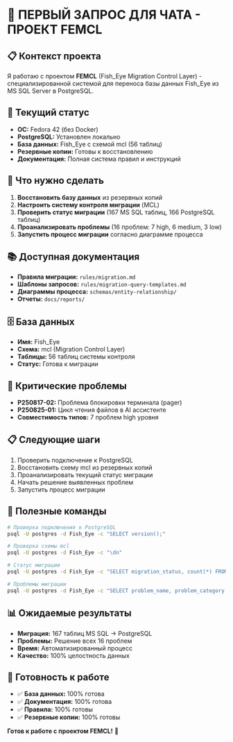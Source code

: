# 🚀 ПЕРВЫЙ ЗАПРОС ДЛЯ ЧАТА - ПРОЕКТ FEMCL

## 📋 Контекст проекта
Я работаю с проектом **FEMCL** (Fish_Eye Migration Control Layer) - специализированной системой для переноса базы данных Fish_Eye из MS SQL Server в PostgreSQL.

## 🎯 Текущий статус
- **ОС:** Fedora 42 (без Docker)
- **PostgreSQL:** Установлен локально
- **База данных:** Fish_Eye с схемой mcl (56 таблиц)
- **Резервные копии:** Готовы к восстановлению
- **Документация:** Полная система правил и инструкций

## 🔧 Что нужно сделать
1. **Восстановить базу данных** из резервных копий
2. **Настроить систему контроля миграции** (MCL)
3. **Проверить статус миграции** (167 MS SQL таблиц, 166 PostgreSQL таблиц)
4. **Проанализировать проблемы** (16 проблем: 7 high, 6 medium, 3 low)
5. **Запустить процесс миграции** согласно диаграмме процесса

## 📚 Доступная документация
- **Правила миграции:** `rules/migration.md`
- **Шаблоны запросов:** `rules/migration-query-templates.md`
- **Диаграммы процесса:** `schemas/entity-relationship/`
- **Отчеты:** `docs/reports/`

## 🗄️ База данных
- **Имя:** Fish_Eye
- **Схема:** mcl (Migration Control Layer)
- **Таблицы:** 56 таблиц системы контроля
- **Статус:** Готова к миграции

## 🚨 Критические проблемы
- **P250817-02:** Проблема блокировки терминала (pager)
- **P250825-01:** Цикл чтения файлов в AI ассистенте
- **Совместимость типов:** 7 проблем high уровня

## 📋 Следующие шаги
1. Проверить подключение к PostgreSQL
2. Восстановить схему mcl из резервных копий
3. Проанализировать текущий статус миграции
4. Начать решение выявленных проблем
5. Запустить процесс миграции

## 🔧 Полезные команды
```bash
# Проверка подключения к PostgreSQL
psql -U postgres -d Fish_Eye -c "SELECT version();"

# Проверка схемы mcl
psql -U postgres -d Fish_Eye -c "\dn"

# Статус миграции
psql -U postgres -d Fish_Eye -c "SELECT migration_status, count(*) FROM mcl.mssql_tables GROUP BY migration_status;"

# Проблемы миграции
psql -U postgres -d Fish_Eye -c "SELECT problem_name, problem_category, severity_level FROM mcl.problems ORDER BY severity_level, problem_name;"
```

## 📊 Ожидаемые результаты
- **Миграция:** 167 таблиц MS SQL → PostgreSQL
- **Проблемы:** Решение всех 16 проблем
- **Время:** Автоматизированный процесс
- **Качество:** 100% целостность данных

## 🎯 Готовность к работе
- ✅ **База данных:** 100% готова
- ✅ **Документация:** 100% готова
- ✅ **Правила:** 100% готовы
- ✅ **Резервные копии:** 100% готовы

**Готов к работе с проектом FEMCL!** 🚀